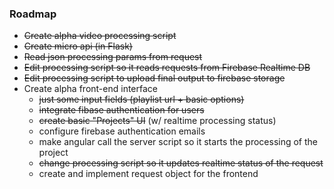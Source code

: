 ### Roadmap

* ~~Create alpha video processing script~~
* ~~Create micro api (in Flask)~~
* ~~Read json processing params from request~~
* ~~Edit processing script so it reads requests from Firebase Realtime DB~~
* ~~Edit processing script to upload final output to firebase storage~~
* Create alpha front-end interface
  * ~~just some input fields (playlist url + basic options)~~
  * ~~integrate fibase authentication for users~~
  * ~~create basic "Projects" UI~~ (w/ realtime processing status)
  * configure firebase authentication emails
  * make angular call the server script so it starts the processing of the project
  * ~~change processing script so it updates realtime status of the request~~
  * create and implement request object for the frontend
